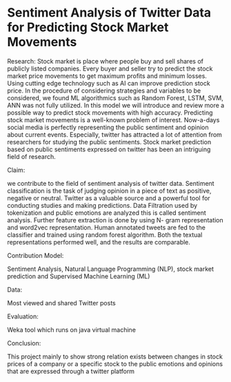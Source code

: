 # Sentiment Analysis of Twitter Data for Predicting Stock Market Movements

Research:
Stock market is place where people buy and sell shares of publicly listed companies. Every buyer and
seller try to predict the stock market price movements to get maximum profits and minimum losses.
Using cutting edge technology such as AI can improve prediction stock price. In the procedure of
considering strategies and variables to be considered, we found ML algorithmics such as Random Forest,
LSTM, SVM, ANN was not fully utilized. In this model we will introduce and review more a possible way
to predict stock movements with high accuracy. Predicting stock market movements is a well-known
problem of interest. Now-a-days social media is perfectly representing the public sentiment and opinion
about current events. Especially, twitter has attracted a lot of attention from researchers for studying
the public sentiments. Stock market prediction based on public sentiments expressed on twitter has
been an intriguing field of research.

Claim:

we contribute to the field of sentiment analysis of twitter data. Sentiment classification is the task of
judging opinion in a piece of text as positive, negative or neutral. Twitter as a valuable source and a
powerful tool for conducting studies and making predictions. Data Filtration used by tokenization and
public emotions are analyzed this is called sentiment analysis. Further feature extraction is done by
using N- gram representation and word2vec representation. Human annotated tweets are fed to the
classifier and trained using random forest algorithm. Both the textual representations performed well,
and the results are comparable.

Contribution
Model:

Sentiment Analysis, Natural Language Programming (NLP), stock market prediction and Supervised
Machine Learning (ML)

Data:

Most viewed and shared Twitter posts

Evaluation:

Weka tool which runs on java virtual machine

Conclusion:

This project mainly to show strong relation exists between changes in stock prices of a company or a
specific stock to the public emotions and opinions that are expressed through a twitter platform
